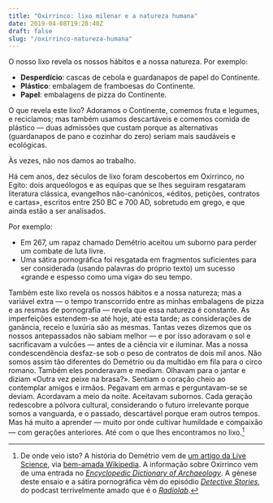 ```yaml
---
title: "Oxirrinco: lixo milenar e a natureza humana"
date: 2019-04-08T19:28:40Z
draft: false
slug: "/oxirrinco-natureza-humana"
---
```


O nosso lixo revela os nossos hábitos e a nossa natureza. Por exemplo: 

- __Desperdício__: cascas de cebola e guardanapos de papel do Continente.
- __Plástico__: embalagem de framboesas do Continente.
- __Papel__: embalagens de pizza do Continente.

O que revela este lixo? Adoramos o Continente, comemos fruta e legumes, e reciclamos; mas também usamos descartáveis e comemos comida de plástico — duas admissões que custam porque as alternativas (guardanapos de pano e cozinhar do zero) seriam mais saudáveis e ecológicas.

Às vezes, não nos damos ao trabalho.

Há cem anos, dez séculos de lixo foram descobertos em Oxirrinco, no Egito: dois arqueólogos e as equipas que se lhes seguiram resgataram literatura clássica, evangelhos não-canónicos, «éditos, petições, contratos e cartas», escritos entre 250 BC e 700 AD, sobretudo em grego, e que ainda estão a ser analisados.

Por exemplo:

- Em 267, um rapaz chamado Demétrio aceitou um suborno para perder um combate de luta livre.
- Uma sátira pornográfica foi resgatada em fragmentos suficientes para ser considerada (usando palavras do próprio texto) um sucesso «grande e espesso como uma viga» do seu tempo.

Também este lixo revela os nossos hábitos e a nossa natureza; mas a variável extra — o tempo transcorrido entre as minhas embalagens de pizza e as resmas de pornografia — revela que essa natureza é constante. As imperfeições estendem-se até hoje, até esta tarde; as considerações de ganância, receio e luxúria são as mesmas. Tantas vezes dizemos que os nossos antepassados não sabiam melhor — e por isso adoravam o sol e sacrificavam a vulcões — antes de a ciência vir e iluminar. Mas a nossa condescendência desfaz-se sob o peso de contratos de dois mil anos. Não somos assim tão diferentes do Demétrio ou da multidão em fila para o circo romano. Também eles ponderavam e mediam. Olhavam para o jantar e diziam «Outra vez peixe na brasa?». Sentiam o coração cheio ao contemplar amigos e irmãos. Pegavam em armas e perguntavam-se se deviam. Acordavam a meio da noite. Aceitavam subornos. Cada geração redescobre a pólvora cultural, considerando o futuro irrelevante porque somos a vanguarda, e o passado, descartável porque eram outros tempos. Mas há muito a aprender — muito por onde cultivar humildade e compaixão — com gerações anteriores. Até com o que lhes encontramos no lixo.[^1]

[^1]:De onde veio isto? A história do Demétrio vem de [um artigo da Live Science](https://www.livescience.com/44867-ancient-wrestling-match-was-fixed.html), via [bem-amada Wikipedia](https://en.wikipedia.org/wiki/Oxyrhynchus_Papyri). A informação sobre Oxirrinco vem de uma entrada no [_Encyclopedic Dictionary of Archaeology_](https://books.google.pt/books?id=XneTstDbcC0C&printsec=frontcover&source=gbs_ge_summary_r&cad=0#v=onepage&q&f=false). A génese deste ensaio e a sátira pornográfica vêm do episódio [_Detective Stories_](https://www.wnycstudios.org/story/91516-detective-stories/), do podcast terrivelmente amado que é o [_Radiolab_](http://radiolab.org).